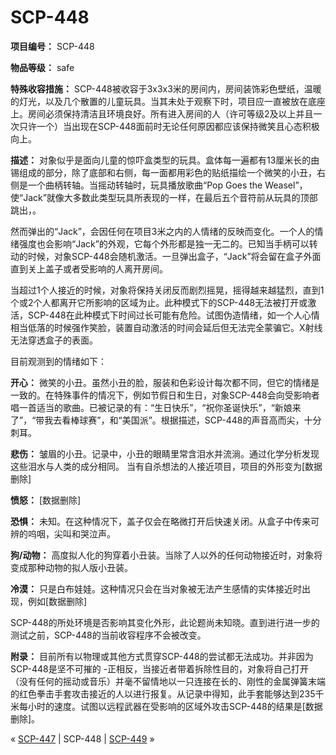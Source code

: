 # SCP-448
                        


**项目编号：** SCP-448

**物品等级：** safe

**特殊收容措施：** SCP-448被收容于3x3x3米的房间内，房间装饰彩色壁纸，温暖的灯光，以及几个散置的儿童玩具。当其未处于观察下时，项目应一直被放在底座上。房间必须保持清洁且环境良好。所有进入房间的人（许可等级2及以上并且一次只许一个）当出现在SCP-448面前时无论任何原因都应该保持微笑且心态积极向上。

**描述：** 对象似乎是面向儿童的惊吓盒类型的玩具。盒体每一遍都有13厘米长的由锡组成的部分，除了底部和右侧，每一面都用彩色的贴纸描绘一个微笑的小丑，右侧是一个曲柄转轴。当摇动转轴时，玩具播放歌曲“Pop Goes the Weasel”，使“Jack”就像大多数此类型玩具所表现的一样，在最后五个音符前从玩具的顶部跳出，。

然而弹出的“Jack”，会因任何在项目3米之内的人情绪的反映而变化。一个人的情绪强度也会影响“Jack”的外观，它每个外形都是独一无二的。已知当手柄可以转动的时候，对象SCP-448会随机激活。一旦弹出盒子，“Jack”将会留在盒子外面直到关上盖子或者受影响的人离开房间。

当超过1个人接近的时候，对象将保持关闭反而剧烈摇晃，摇得越来越猛烈，直到1个或2个人都离开它所影响的区域为止。此种模式下的SCP-448无法被打开或激活，SCP-448在此种模式下时间过长可能有危险。试图伪造情绪，如一个人心情相当低落的时候强作笑脸，装置自动激活的时间会延后但无法完全蒙骗它。X射线无法穿透盒子的表面。

目前观测到的情绪如下：

**开心：** 微笑的小丑。虽然小丑的脸，服装和色彩设计每次都不同，但它的情绪是一致的。在特殊事件的情况下，例如节假日和生日，对象SCP-448会向受影响者唱一首适当的歌曲。已被记录的有：“生日快乐”，“祝你圣诞快乐”，“新娘来了”，“带我去看棒球赛”，和“美国派”。根据描述，SCP-448的声音高而尖，十分刺耳。

**悲伤：** 皱眉的小丑。记录中，小丑的眼睛里常含泪水并流淌。通过化学分析发现这些泪水与人类的成分相同。
当有自杀想法的人接近项目，项目的外形变为[数据删除]

**愤怒：** [数据删除]

**恐惧：** 未知。在这种情况下，盖子仅会在略微打开后快速关闭。从盒子中传来可辨的呜咽，尖叫和哭泣声。

**狗/动物：** 高度拟人化的狗穿着小丑装。当除了人以外的任何动物接近时，对象将变成那种动物的拟人版小丑装。

**冷漠：** 只是白布娃娃。这种情况只会在当对象被无法产生感情的实体接近时出现，例如[数据删除]

SCP-448的所处环境是否影响其变化外形，此论题尚未知晓。直到进行进一步的测试之前，SCP-448的当前收容程序不会被改变。

**附录：** 目前所有以物理或其他方式贯穿SCP-448的尝试都无法成功。并非因为SCP-448是坚不可摧的 -正相反，当接近者带着拆除性目的，对象将自己打开（没有任何的摇动或音乐）并毫不留情地以一只连接在长的、刚性的金属弹簧末端的红色拳击手套攻击接近的人以进行报复。从记录中得知，此手套能够达到235千米每小时的速度。试图以远程武器在受影响的区域外攻击SCP-448的结果是[数据删除]。



« [SCP-447](/scp-447) | SCP-448 | [SCP-449](/scp-449) »





                    